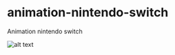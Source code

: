 # animation-nintendo-switch
Animation nintendo switch


![alt text](https://media.giphy.com/media/3o6Zt9sKuIhoo42vV6/giphy.gif)
